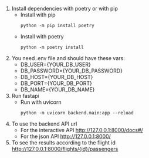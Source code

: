 
1. Install dependencies with poetry or with pip
    - Install with pip
        ```shell
        python -m pip install poetry
        ```
    - Install with poetry
        ```shell
        python -m poetry install
        ```
2. You need .env file and should have these vars:
    - DB_USER={YOUR_DB_USER}
    - DB_PASSWORD={YOUR_DB_PASSWORD}
    - DB_HOST={YOUR_DB_HOST}
    - DB_PORT={YOUR_DB_PORT}
    - DB_NAME={YOUR_DB_NAME}
3. Run fastapi
    - Run with uvicorn
        ```shell
        python -m uvicorn backend.main:app --reload
        ```
3. To use the backend API url
    - For the interactive API
        http://127.0.0.1:8000/docs#/
    - For the json API
        http://127.0.0.1:8000/
4. To see the results according to the flight id
    http://127.0.0.1:8000/flights/{id}/passengers

